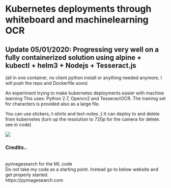 # Kubernetes deployments through whiteboard and machinelearning OCR

## Update 05/01/2020: Progressing very well on a fully containerized solution using alpine + kubectl + helm3 + Nodejs + Tesseract.js
(all in one container, no client python install or anything needed anymore, I will push the repo and Dockerfile soon)

An experiment trying to make kubernetes deployments easier with machine learning
This uses: Python 2.7, Opencv2 and TesseractOCR. The training set for characters is provided also as a large file.

You can use stickers, t-shirts and text-notes ;)
It can deploy to and delete from kubernetes (turn up the resolution to 720p for the camera for delete. see in code)

![](/opencvtesseract.gif)

### Credits.. <br/>
 <br/>
pyimagesearch for the ML code  <br/>
Do not take my code as a starting point. Instead go to below website and get properly started. <br/>
https://pyimagesearch.com <br/>
